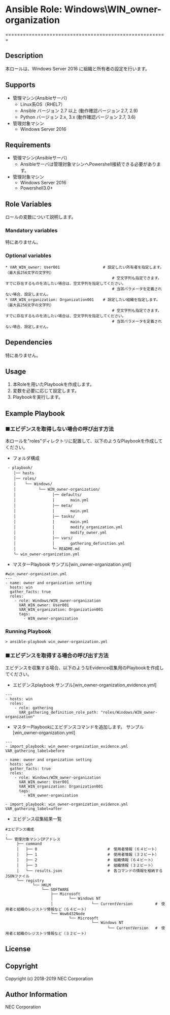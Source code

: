 # Ansible Role: Windows\WIN\_owner-organization
=======================================================

## Description
本ロールは、Windows Server 2016 に組織と所有者の設定を行います。

## Supports
- 管理マシン(Ansibleサーバ)
  * Linux系OS（RHEL7）
  * Ansible バージョン 2.7 以上 (動作確認バージョン 2.7, 2.9)
  * Python バージョン 2.x, 3.x  (動作確認バージョン 2.7, 3.6)
- 管理対象マシン
  * Windows Server 2016

## Requirements
- 管理マシン(Ansibleサーバ)
  * Ansibleサーバは管理対象マシンへPowershell接続できる必要があります。
- 管理対象マシン
  * Windows Server 2016
  * Powershell3.0+

## Role Variables

ロールの変数について説明します。

### Mandatory variables

特にありません。

### Optional variables

~~~
* VAR_WIN_owner: User001                   # 設定したい所有者を指定します。（最大長256文字の文字列）
                                               # 空文字列も指定できます。すでに存在するものを消したい場合は、空文字列を指定してください。
                                               # 当該パラメータを定義されない場合、設定しません。
* VAR_WIN_organization: Organization001    # 設定したい組織を指定します。（最大長256文字の文字列）
                                               # 空文字列も指定できます。すでに存在するものを消したい場合は、空文字列を指定してください。
                                               # 当該パラメータを定義されない場合、設定しません。
~~~

## Dependencies

特にありません。

## Usage

1. 本Roleを用いたPlaybookを作成します。
2. 変数を必要に応じて設定します。
3. Playbookを実行します。

## Example Playbook

### ■エビデンスを取得しない場合の呼び出す方法

本ロールを"roles"ディレクトリに配置して、以下のようなPlaybookを作成してください。

- フォルダ構成

~~~
 - playbook/
　  │── hosts
　  │── roles/
　  │    └── Windows/
　  │          └── WIN_owner-organization/
　  │                │── defaults/
　  │                │       main.yml
　  │                │── meta/
　  │                │       main.yml
　  │                │── tasks/
　  │                │       main.yml
　  │                │       modify_organization.yml
　  │                │       modify_owner.yml
　  │                │── vars/
　  │                │       gathering_definition.yml
　  │                └─ README.md
　  └─ win_owner-organization.yml
~~~

- マスターPlaybook サンプル[win\_owner-organization.yml]

~~~
#win_owner-organization.yml
---
- name: owner and organization setting
  hosts: win
  gather_facts: true
  roles:
    - role: Windows/WIN_owner-organization
      VAR_WIN_owner: User001
      VAR_WIN_organization: Organization001
      tags:
        - WIN_owner-organization
~~~

### Running Playbook

~~~
> ansible-playbook win_owner-organization.yml
~~~

### ■エビデンスを取得する場合の呼び出す方法

エビデンスを収集する場合、以下のようなEvidence収集用のPlaybookを作成してください。  

- エビデンスplaybook サンプル[win\_owner-organization_evidence.yml]

~~~
---
- hosts: win
  roles:
    - role: gathering
      VAR_gathering_definition_role_path: "roles/Windows/WIN_owner-organization"
~~~

- マスターPlaybookにエビデンスコマンドを追加します。 サンプル[win_owner-organization.yml]

~~~
---
- import_playbook: win_owner-organization_evidence.yml VAR_gathering_label=before

- name: owner and organization setting
  hosts: win
  gather_facts: true
  roles:
    - role: Windows/WIN_owner-organization
      VAR_WIN_owner: User001
      VAR_WIN_organization: Organization001
      tags:
        - WIN_owner-organization

- import_playbook: win_owner-organization_evidence.yml VAR_gathering_label=after
~~~

- エビデンス収集結果一覧

~~~
#エビデンス構成
.
└── 管理対象マシンIPアドレス
     ├── command
     │   ├── 0                               #　使用者情報（６４ビート）
     │   ├── 1                               #　使用者情報（３２ビート）
     │   ├── 2                               #　組織情報（６４ビート）
     │   ├── 3                               #　組織情報（３２ビート）
     │   └── results.json                    #　各コマンドの情報を格納するJSONファイル
     └── registry
            └── HKLM
                └── SOFTWARE
                    ├── Microsoft
                    │       └── Windows NT
      	            │		          └── CurrentVersion          #　使用者と組織のレジストリ情報など（６４ビート）
                    └── Wow6432Node
                            └── Microsoft
                                      └── Windows NT
                                             └── CurrentVersion   #　使用者と組織のレジストリ情報など（３２ビート）
~~~

## License

## Copyright

Copyright (c) 2018-2019 NEC Corporation

## Author Information

NEC Corporation
